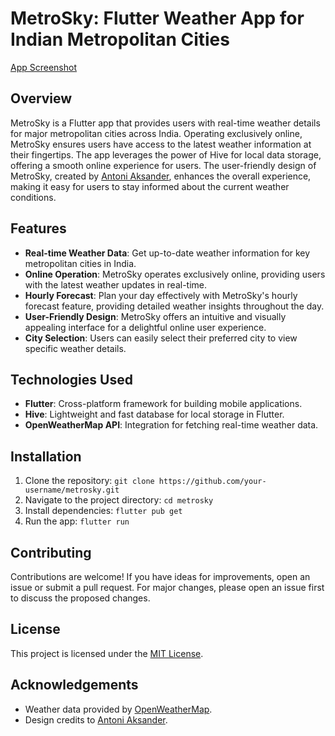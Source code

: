 # MetroSky: Flutter Weather App for Indian Metropolitan Cities

[App Screenshot](screenshots/WeatherApp.png)

## Overview

MetroSky is a Flutter app that provides users with real-time weather details for major metropolitan cities across India. Operating exclusively online, MetroSky ensures users have access to the latest weather information at their fingertips. The app leverages the power of Hive for local data storage, offering a smooth online experience for users. The user-friendly design of MetroSky, created by [Antoni Aksander](https://dribbble.com/antoniaksander), enhances the overall experience, making it easy for users to stay informed about the current weather conditions.

## Features

- **Real-time Weather Data**: Get up-to-date weather information for key metropolitan cities in India.
- **Online Operation**: MetroSky operates exclusively online, providing users with the latest weather updates in real-time.
- **Hourly Forecast**: Plan your day effectively with MetroSky's hourly forecast feature, providing detailed weather insights throughout the day.
- **User-Friendly Design**: MetroSky offers an intuitive and visually appealing interface for a delightful online user experience.
- **City Selection**: Users can easily select their preferred city to view specific weather details.

## Technologies Used

- **Flutter**: Cross-platform framework for building mobile applications.
- **Hive**: Lightweight and fast database for local storage in Flutter.
- **OpenWeatherMap API**: Integration for fetching real-time weather data.

## Installation

1. Clone the repository: `git clone https://github.com/your-username/metrosky.git`
2. Navigate to the project directory: `cd metrosky`
3. Install dependencies: `flutter pub get`
4. Run the app: `flutter run`

## Contributing

Contributions are welcome! If you have ideas for improvements, open an issue or submit a pull request. For major changes, please open an issue first to discuss the proposed changes.

## License

This project is licensed under the [MIT License](LICENSE).

## Acknowledgements

- Weather data provided by [OpenWeatherMap](https://openweathermap.org/).
- Design credits to [Antoni Aksander](https://dribbble.com/antoniaksander).
